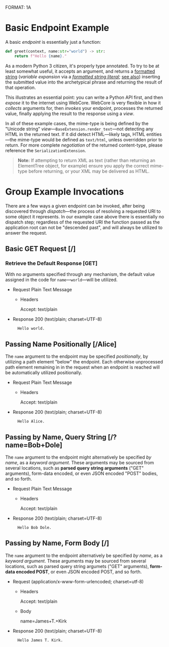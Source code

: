 FORMAT: 1A

# Basic Endpoint Example

A basic *endpoint* is essentially just a function:

```python
def greet(context, name:str="world") -> str:
	return f"Hello {name}."
```

As a modern Python 3 citizen, it's properly type annotated. To try to be at least somewhat useful, it accepts an argument, and returns a [formatted string](https://docs.python.org/3/library/string.html#format-string-syntax) (*variable expansion* via a [*formatted string literal*](https://docs.python.org/3/reference/lexical_analysis.html#f-strings); [see also](https://pyformat.info)) inserting the submitted value into the archetypical phrase and returning the result of that operation.

This illustrates an essential point: you can write a Python API first, and then *expose* it to the internet using WebCore. WebCore is very flexible in how it *collects* arguments for, then *invokes* your endpoint, processes the returned value, finally applying the result to the response using a *view*.

In all of these example cases, the mime-type is being defined by the "Unicode string" *view*—`BaseExtension.render_text`—not detecting any HTML in the returned text.  If it did detect HTML—likely tags, HTML entities—the mime-type would be defined as `text/html`, unless overridden prior to return. For more complete _negotiation_ of the returned content-type, please reference the `SerializationExtension`.

> **Note:** If attempting to return XML as text (rather than returning an ElementTree object, for example) ensure you apply the correct mime-type before returning, or your XML may be delivered as HTML.


# Group Example Invocations

There are a few ways a given endpoint can be invoked, after being discovered through *dispatch*—the process of resolving a requested URI to some object it represents. In our example case above there is essentially no dispatch step; regardless of the requested URI the function passed as the application root can not be "descended past", and will always be utilized to answer the request.


## Basic GET Request [/]

### Retrieve the Default Response [GET]
With no arguments specified through any mechanism, the default value assigned in the code for `name`—`world`—will be utilized.

+ Request Plain Text Message

	+ Headers

		Accept: text/plain

+ Response 200 (text/plain; charset=UTF-8)

		Hello world.


## Passing Name Positionally [/Alice]
The `name` argument to the endpoint may be specified *positionally*, by utilizing a path element "below" the endpoint. Each otherwise unprocessed path element remaining in in the request when an endpoint is reached will be automatically utilized positionally.

+ Request Plain Text Message

	+ Headers

		Accept: text/plain

+ Response 200 (text/plain; charset=UTF-8)

		Hello Alice.


## Passing by Name, Query String [/?name=Bob+Dole]

The `name` argument to the endpoint might alternatively be specified *by name*, as a *keyword argument*. These arguments may be sourced from several locations, such as **parsed query string arguments** ("GET" arguments), form-data encoded, or even JSON encoded "POST" bodies, and so forth.

+ Request Plain Text Message

	+ Headers

		Accept: text/plain

+ Response 200 (text/plain; charset=UTF-8)

		Hello Bob Dole.


## Passing by Name, Form Body [/]

The `name` argument to the endpoint alternatively be specified *by name*, as a *keyword argument*. These arguments may be sourced from several locations, such as parsed query string argumets ("GET" arguments), **form-data encoded POST**, or even JSON encoded POST, and so forth.

+ Request (application/x-www-form-urlencoded; charset=utf-8)

	+ Headers

		Accept: text/plain

	+ Body

		name=James+T.+Kirk

+ Response 200 (text/plain; charset=UTF-8)

		Hello James T. Kirk.


